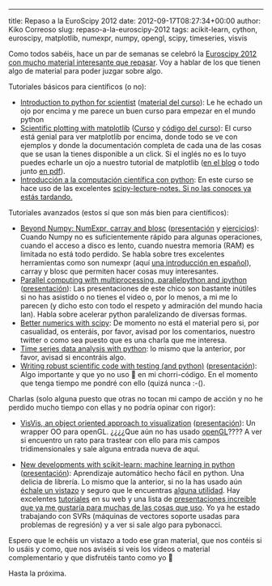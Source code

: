 ---
title: Repaso a la EuroScipy 2012
date: 2012-09-17T08:27:34+00:00
author: Kiko Correoso
slug: repaso-a-la-euroscipy-2012
tags: acikit-learn, cython, euroscipy, matplotlib, numexpr, numpy, opengl, scipy, timeseries, visvis

Como todos sabéis, hace un par de semanas se celebró la [Euroscipy 2012 con mucho material interesante que repasar](http://www.euroscipy.org/conference/euroscipy2012). Voy a hablar de los que tienen algo de material para poder juzgar sobre algo.

Tutoriales básicos para científicos (o no):

  * [Introduction to python for scientist](http://www.euroscipy.org/talk/6563) ([material del curso](http://www.euroscipy.org/file/9018?vid=download)): Le he echado un ojo por encima y me parece un buen curso para empezar en el mundo python
  * [Scientific plotting with matplotlib](http://www.euroscipy.org/talk/6573) ([Curso](http://webloria.loria.fr/~rougier/teaching/matplotlib/) y [código del curso](https://github.com/rougier/scipy-lecture-notes/tree/euroscipy-2012/intro/matplotlib)): El curso está genial para ver matplotlib por encima, donde todo se ve con ejemplos y donde la documentación completa de cada una de las cosas que se usan la tienes disponible a un click. Si el inglés no es lo tuyo puedes echarle un ojo a nuestro tutorial de matplotlib ([en el blog](http://pybonacci.org/tag/tutorial-matplotlib-pyplot/) o todo junto [en pdf](http://pybonacci.org/wp-content/uploads/2012/08/tutorial-de-matplotlib-pyplotv0-1-201208311.pdf)).
  * [Introducción a la computación científica con python](http://www.euroscipy.org/talk/6578): En este curso se hace uso de las excelentes [scipy-lecture-notes. Si no las conoces ya estás tardando.](http://scipy-lectures.github.com/)

Tutoriales avanzados (estos sí que son más bien para científicos):

  * [Beyond Numpy: NumExpr, carray and blosc](http://www.euroscipy.org/talk/6602) ([presentación](http://www.euroscipy.org/file/8920?vid=download) y [ejercicios](http://www.euroscipy.org/file/8921?vid=download)): Cuando Numpy no es suficientemente rápido para algunas operaciones, cuando el acceso a disco es lento, cuando nuestra memoria (RAM) es limitada no está todo perdido. Se habla sobre tres excelentes herramientas como son numexpr (aquí [una introducción en español](http://www.slideshare.net/kikocorreoso/numexpr-python-madrid-13428246)), carray y blosc que permiten hacer cosas muy interesantes.
  * [Parallel computing with multiprocessing, parallelpython and ipython](http://www.euroscipy.org/talk/6612) ([presentación](http://www.euroscipy.org/file/9017?vid=download)): Las presentaciones de este chico son bastante inútiles si no has asistido o no tienes el video o, por lo menos, a mi me lo parecen (y dicho esto con todo el respeto y admiración del mundo hacia Ian). Habla sobre acelerar python paralelizando de diversas formas.
  * [Better numerics with scipy](http://www.euroscipy.org/talk/6617): De momento no está el material pero si, por casualidad, os enteráis, por favor, avisad por los comentarios, nuestro twitter o como sea puesto que es una charla que me interesa.
  * [Time series data analysis with python](http://www.euroscipy.org/talk/6629): lo mismo que la anterior, por favor, avisad si encontráis algo.
  * [Writing robust scientific code with testing (and python)](http://www.euroscipy.org/talk/6634) ([presentación](http://www.euroscipy.org/file/8962?vid=download)): Algo importante y que yo no uso 🙁 en mi chorri-código. En el momento que tenga tiempo me pondré con ello (quizá nunca :-().

Charlas (solo alguna puesto que otras no tocan mi campo de acción y no he perdido mucho tiempo con ellas y no podría opinar con rigor):

  * [VisVis, an object oriented approach to visualization](http://www.euroscipy.org/talk/6784) ([presentación](http://www.euroscipy.org/file/9036?vid=download)): Un wrapper OO para openGL. ¿¿¿¿Que aún no has usado [openGL](http://pyopengl.sourceforge.net/)???? A ver si encuentro un rato para trastear con ello para mis campos tridimensionales y sale alguna entrada nueva de aquí.

  * [New developments with scikit-learn: machine learning in python](http://www.euroscipy.org/talk/6856) ([presentación](http://www.euroscipy.org/file/9010?vid=download)): Aprendizaje automático hecho fácil en python. Una delicia de librería. Lo mismo que la anterior, si no la has usado aún [échale un vistazo](http://scikit-learn.org/stable/) y seguro que le encuentras [alguna utilidad](http://scikit-learn.org/stable/auto_examples/index.html). Hay excelentes [tutoriales](http://scikit-learn.org/stable/user_guide.html) en su web y una lista de [presentaciones increible que ya me gustaría para muchas de las cosas que uso](http://scikit-learn.org/stable/presentations.html). Yo ya he estado trabajando con SVRs (máquinas de vectores soporte usadas para problemas de regresión) y a ver si sale algo para pybonacci.

Espero que le echéis un vistazo a todo ese gran material, que nos contéis si lo usáis y como, que nos aviséis si veis los vídeos o material complementario y que disfrutéis tanto como yo 🙂

Hasta la próxima.